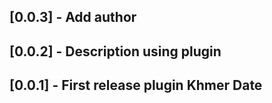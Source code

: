 ## [0.0.3] - Add author
## [0.0.2] - Description using plugin
## [0.0.1​​] - First release plugin Khmer Date